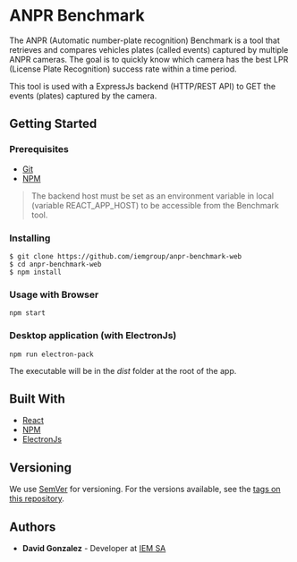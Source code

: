 # ANPR Benchmark

The ANPR (Automatic number-plate recognition) Benchmark is a tool that retrieves and compares vehicles plates (called events) captured by multiple ANPR cameras. The goal is to quickly know which camera has the best LPR (License Plate Recognition) success rate within a time period.

This tool is used with a ExpressJs backend (HTTP/REST API) to GET the events (plates) captured by the camera.

## Getting Started

### Prerequisites

- [Git](https://git-scm.com/downloads)
- [NPM](https://www.npmjs.com/)

> The backend host must be set as an environment variable in local (variable REACT_APP_HOST) to be accessible from the Benchmark tool.

### Installing

```
$ git clone https://github.com/iemgroup/anpr-benchmark-web
$ cd anpr-benchmark-web
$ npm install
```

### Usage with Browser

```
npm start
```

### Desktop application (with ElectronJs)
```
npm run electron-pack
```
The executable will be in the *dist* folder at the root of the app.

## Built With

* [React](https://reactjs.org/)
* [NPM](https://www.npmjs.com/)
* [ElectronJs](https://www.electronjs.org/)

## Versioning

We use [SemVer](http://semver.org/) for versioning. For the versions available, see the [tags on this repository](https://github.com/your/project/tags). 

## Authors

* **David Gonzalez** - Developer at [IEM SA](https://www.iemgroup.com/)
